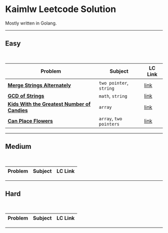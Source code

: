 # Kaimlw Leetcode Solution
Mostly written in Golang.

---
## Easy
<br>

| Problem | Subject | LC Link |
|--|--|--|
| [**Merge Strings Alternately**](Easy/merge-strings-alternately) | `two pointer`, `string` | [link](https://leetcode.com/problems/merge-strings-alternately/)|
| [**GCD of Strings**](Easy/greatest-common-divisor-of-strings) | `math`, `string` | [link](https://leetcode.com/problems/greatest-common-divisor-of-strings/)|
| [**Kids With the Greatest Number of Candies**](Easy/kids-with-the-greatest-number-of-candies) | `array` | [link](https://leetcode.com/problems/kids-with-the-greatest-number-of-candies/)|
| [**Can Place Flowers**](Easy/can-place-flowers) | `array`, `two pointers` | [link](https://leetcode.com/problems/can-place-flowers/description)|

---

## Medium
<br>

| Problem | Subject | LC Link |
|--|--|--|


---

## Hard
<br>

| Problem | Subject | LC Link |
|--|--|--|
 

---

